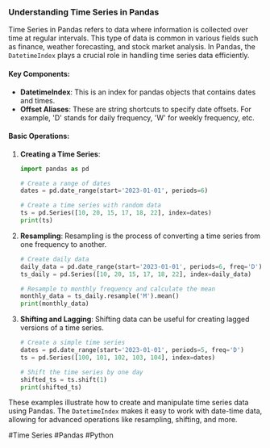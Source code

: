 ### Understanding Time Series in Pandas

Time Series in Pandas refers to data where information is collected over time at regular intervals. This type of data is common in various fields such as finance, weather forecasting, and stock market analysis. In Pandas, the `DatetimeIndex` plays a crucial role in handling time series data efficiently.

#### Key Components:
- **DatetimeIndex**: This is an index for pandas objects that contains dates and times.
- **Offset Aliases**: These are string shortcuts to specify date offsets. For example, 'D' stands for daily frequency, 'W' for weekly frequency, etc.

#### Basic Operations:

1. **Creating a Time Series**:
    ```python
    import pandas as pd

    # Create a range of dates
    dates = pd.date_range(start='2023-01-01', periods=6)
    
    # Create a time series with random data
    ts = pd.Series([10, 20, 15, 17, 18, 22], index=dates)
    print(ts)
    ```

2. **Resampling**:
    Resampling is the process of converting a time series from one frequency to another.
    ```python
    # Create daily data
    daily_data = pd.date_range(start='2023-01-01', periods=6, freq='D')
    ts_daily = pd.Series([10, 20, 15, 17, 18, 22], index=daily_data)

    # Resample to monthly frequency and calculate the mean
    monthly_data = ts_daily.resample('M').mean()
    print(monthly_data)
    ```

3. **Shifting and Lagging**:
   Shifting data can be useful for creating lagged versions of a time series.
   ```python
   # Create a simple time series
   dates = pd.date_range(start='2023-01-01', periods=5, freq='D')
   ts = pd.Series([100, 101, 102, 103, 104], index=dates)

   # Shift the time series by one day
   shifted_ts = ts.shift(1)
   print(shifted_ts)
   ```

These examples illustrate how to create and manipulate time series data using Pandas. The `DatetimeIndex` makes it easy to work with date-time data, allowing for advanced operations like resampling, shifting, and more.

#Time Series #Pandas #Python